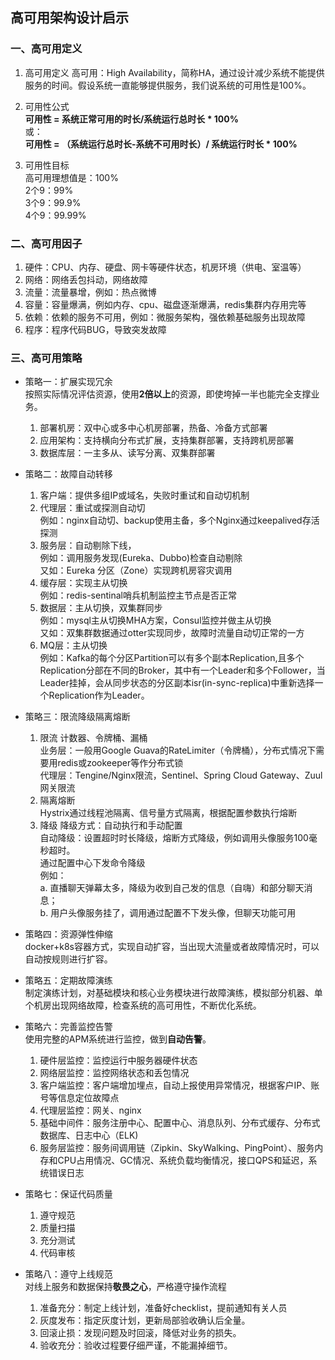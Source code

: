 ## 高可用架构设计启示    

### 一、高可用定义
1. 高可用定义
   高可用：High Availability，简称HA，通过设计减少系统不能提供服务的时间。假设系统一直能够提供服务，我们说系统的可用性是100%。
   
2. 可用性公式   
   **可用性 = 系统正常可用的时长/系统运行总时长 * 100%**   
   或：    
   **可用性 = （系统运行总时长-系统不可用时长）/ 系统运行时长 * 100%**
3. 可用性目标    
   高可用理想值是：100%    
    2个9：99%    
    3个9：99.9%    
    4个9：99.99%

### 二、高可用因子

1. 硬件：CPU、内存、硬盘、网卡等硬件状态，机房环境（供电、室温等）
2. 网络：网络丢包抖动，网络故障
3. 流量：流量暴增，例如：热点微博
4. 容量：容量爆满，例如内存、cpu、磁盘逐渐爆满，redis集群内存用完等
5. 依赖：依赖的服务不可用，例如：微服务架构，强依赖基础服务出现故障
6. 程序：程序代码BUG，导致突发故障

### 三、高可用策略

- 策略一：扩展实现冗余    
  按照实际情况评估资源，使用**2倍以上**的资源，即使垮掉一半也能完全支撑业务。    
  1. 部署机房：双中心或多中心机房部署，热备、冷备方式部署    
  2. 应用架构：支持横向分布式扩展，支持集群部署，支持跨机房部署    
  3. 数据库层：一主多从、读写分离、双集群部署

- 策略二：故障自动转移
  1. 客户端：提供多组IP或域名，失败时重试和自动切机制       
  2. 代理层：重试或探测自动切   
  例如：nginx自动切、backup使用主备，多个Nginx通过keepalived存活探测    
  3. 服务层：自动剔除下线，    
   例如：调用服务发现(Eureka、Dubbo)检查自动剔除   
   又如：Eureka 分区（Zone）实现跨机房容灾调用    
  4. 缓存层：实现主从切换    
   例如：redis-sentinal哨兵机制监控主节点是否正常    
  5. 数据层：主从切换，双集群同步    
   例如：mysql主从切换MHA方案，Consul监控并做主从切换   
   又如：双集群数据通过otter实现同步，故障时流量自动切正常的一方    
  6. MQ层：主从切换   
   例如：Kafka的每个分区Partition可以有多个副本Replication,且多个Replication分部在不同的Broker，其中有一个Leader和多个Follower，当Leader挂掉，会从同步状态的分区副本isr(in-sync-replica)中重新选择一个Replication作为Leader。

- 策略三：限流降级隔离熔断   
  1. 限流 计数器、令牌桶、漏桶    
  业务层：一般用Google Guava的RateLimiter（令牌桶），分布式情况下需要用redis或zookeeper等作分布式锁    
  代理层：Tengine/Nginx限流，Sentinel、Spring Cloud Gateway、Zuul 网关限流    
  2. 隔离熔断    
   Hystrix通过线程池隔离、信号量方式隔离，根据配置参数执行熔断     
  3. 降级
  降级方式：自动执行和手动配置    
  自动降级：设置超时时长降级，熔断方式降级，例如调用头像服务100毫秒超时。    
  通过配置中心下发命令降级   
  例如：    
  a. 直播聊天弹幕太多，降级为收到自己发的信息（自嗨）和部分聊天消息；    
  b. 用户头像服务挂了，调用通过配置不下发头像，但聊天功能可用    
  
- 策略四：资源弹性伸缩     
  docker+k8s容器方式，实现自动扩容，当出现大流量或者故障情况时，可以自动按规则进行扩容。

- 策略五：定期故障演练     
  制定演练计划，对基础模块和核心业务模块进行故障演练，模拟部分机器、单个机房出现网络故障，检查系统的高可用性，不断优化系统。

- 策略六：完善监控告警    
  使用完整的APM系统进行监控，做到**自动告警**。
  1. 硬件层监控：监控运行中服务器硬件状态   
  2. 网络层监控：监控网络状态和丢包情况   
  3. 客户端监控：客户端增加埋点，自动上报使用异常情况，根据客户IP、账号等信息定位故障点   
  4. 代理层监控：网关、nginx    
  5. 基础中间件：服务注册中心、配置中心、消息队列、分布式缓存、分布式数据库、日志中心（ELK)    
  6. 服务层监控：服务间调用链（Zipkin、SkyWalking、PingPoint）、服务内存和CPU占用情况、GC情况、系统负载均衡情况，接口QPS和延迟，系统错误日志   

- 策略七：保证代码质量   
  
  1. 遵守规范    
  2. 质量扫描    
  3. 充分测试    
  4. 代码审核

- 策略八：遵守上线规范    
  对线上服务和数据保持**敬畏之心**，严格遵守操作流程    
  1. 准备充分：制定上线计划，准备好checklist，提前通知有关人员   
  2. 灰度发布：指定灰度计划，更新局部验收确认后全量。    
  3. 回滚止损：发现问题及时回滚，降低对业务的损失。     
  4. 验收充分：验收过程要仔细严谨，不能漏掉细节。
  